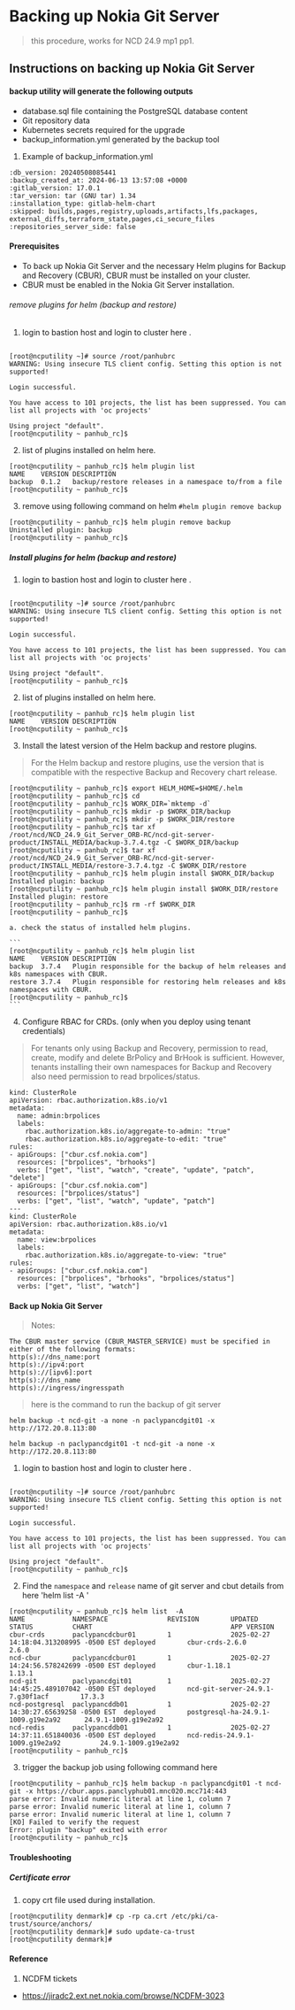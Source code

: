 # Backing up Nokia Git Server
> this procedure, works for NCD 24.9 mp1 pp1. 


## Instructions on backing up Nokia Git Server


#### backup utility will generate the following outputs

* database.sql file containing the PostgreSQL database content
* Git repository data
* Kubernetes secrets required for the upgrade
* backup_information.yml generated by the backup tool

1. Example of backup_information.yml

```
:db_version: 20240508085441
:backup_created_at: 2024-06-13 13:57:08 +0000
:gitlab_version: 17.0.1
:tar_version: tar (GNU tar) 1.34
:installation_type: gitlab-helm-chart
:skipped: builds,pages,registry,uploads,artifacts,lfs,packages,
external_diffs,terraform_state,pages,ci_secure_files
:repositories_server_side: false
```



#### Prerequisites

* To back up Nokia Git Server and the necessary Helm plugins for Backup and Recovery (CBUR), CBUR must be installed on your cluster.
* CBUR must be enabled in the Nokia Git Server installation.

###### remove plugins for helm (backup and restore)

1. login to bastion host and login to cluster here .

```

[root@ncputility ~]# source /root/panhubrc
WARNING: Using insecure TLS client config. Setting this option is not supported!

Login successful.

You have access to 101 projects, the list has been suppressed. You can list all projects with 'oc projects'

Using project "default".
[root@ncputility ~ panhub_rc]$
```

2. list of plugins installed on helm here.
```
[root@ncputility ~ panhub_rc]$ helm plugin list
NAME    VERSION DESCRIPTION
backup  0.1.2   backup/restore releases in a namespace to/from a file
[root@ncputility ~ panhub_rc]$

```
3. remove using following command on helm `#helm plugin remove backup`

```
[root@ncputility ~ panhub_rc]$ helm plugin remove backup
Uninstalled plugin: backup
[root@ncputility ~ panhub_rc]$

```


##### Install plugins for helm (backup and restore)

1. login to bastion host and login to cluster here .

```

[root@ncputility ~]# source /root/panhubrc
WARNING: Using insecure TLS client config. Setting this option is not supported!

Login successful.

You have access to 101 projects, the list has been suppressed. You can list all projects with 'oc projects'

Using project "default".
[root@ncputility ~ panhub_rc]$
```

2. list of plugins installed on helm here.
```
[root@ncputility ~ panhub_rc]$ helm plugin list
NAME    VERSION DESCRIPTION
[root@ncputility ~ panhub_rc]$

```
3. Install the latest version of the Helm backup and restore plugins.

> For the Helm backup and restore plugins, use the version that is compatible with the respective Backup and Recovery chart release.

```
[root@ncputility ~ panhub_rc]$ export HELM_HOME=$HOME/.helm
[root@ncputility ~ panhub_rc]$ cd
[root@ncputility ~ panhub_rc]$ WORK_DIR=`mktemp -d`
[root@ncputility ~ panhub_rc]$ mkdir -p $WORK_DIR/backup
[root@ncputility ~ panhub_rc]$ mkdir -p $WORK_DIR/restore
[root@ncputility ~ panhub_rc]$ tar xf /root/ncd/NCD_24.9_Git_Server_ORB-RC/ncd-git-server-product/INSTALL_MEDIA/backup-3.7.4.tgz -C $WORK_DIR/backup
[root@ncputility ~ panhub_rc]$ tar xf /root/ncd/NCD_24.9_Git_Server_ORB-RC/ncd-git-server-product/INSTALL_MEDIA/restore-3.7.4.tgz -C $WORK_DIR/restore
[root@ncputility ~ panhub_rc]$ helm plugin install $WORK_DIR/backup
Installed plugin: backup
[root@ncputility ~ panhub_rc]$ helm plugin install $WORK_DIR/restore
Installed plugin: restore
[root@ncputility ~ panhub_rc]$ rm -rf $WORK_DIR
[root@ncputility ~ panhub_rc]$

```
    a. check the status of installed helm plugins. 

    ```
    [root@ncputility ~ panhub_rc]$ helm plugin list
    NAME    VERSION DESCRIPTION
    backup  3.7.4   Plugin responsible for the backup of helm releases and k8s namespaces with CBUR.
    restore 3.7.4   Plugin responsible for restoring helm releases and k8s namespaces with CBUR.
    [root@ncputility ~ panhub_rc]$ 
    ```



4. Configure RBAC for CRDs. (only when you deploy using tenant credentials)

> For tenants only using Backup and Recovery, permission to read, create, modify and delete BrPolicy and BrHook is sufficient. However, tenants installing their own namespaces for Backup and Recovery also need permission to read brpolices/status.


```
kind: ClusterRole
apiVersion: rbac.authorization.k8s.io/v1
metadata:
  name: admin:brpolices
  labels:
    rbac.authorization.k8s.io/aggregate-to-admin: "true"
    rbac.authorization.k8s.io/aggregate-to-edit: "true"
rules:
- apiGroups: ["cbur.csf.nokia.com"]
  resources: ["brpolices", "brhooks"]
  verbs: ["get", "list", "watch", "create", "update", "patch", "delete"]
- apiGroups: ["cbur.csf.nokia.com"]
  resources: ["brpolices/status"]
  verbs: ["get", "list", "watch", "update", "patch"]
---
kind: ClusterRole
apiVersion: rbac.authorization.k8s.io/v1
metadata:
  name: view:brpolices
  labels:
    rbac.authorization.k8s.io/aggregate-to-view: "true"
rules:
- apiGroups: ["cbur.csf.nokia.com"]
  resources: ["brpolices", "brhooks", "brpolices/status"]
  verbs: ["get", "list", "watch"]
```

#### Back up Nokia Git Server

> Notes:

```
The CBUR master service (CBUR_MASTER_SERVICE) must be specified in either of the following formats:
http(s)://dns_name:port
http(s)://ipv4:port
http(s)://[ipv6]:port
http(s)://dns_name
http(s)://ingress/ingresspath
```

> here is the command to run the backup of git server 

```
helm backup -t ncd-git -a none -n paclypancdgit01 -x http://172.20.8.113:80

helm backup -n paclypancdgit01 -t ncd-git -a none -x http://172.20.8.113:80
```

1. login to bastion host and login to cluster here .

```

[root@ncputility ~]# source /root/panhubrc
WARNING: Using insecure TLS client config. Setting this option is not supported!

Login successful.

You have access to 101 projects, the list has been suppressed. You can list all projects with 'oc projects'

Using project "default".
[root@ncputility ~ panhub_rc]$
```
2. Find the `namespace` and `release` name of git server and cbut details from here 'helm list -A '
```
[root@ncputility ~ panhub_rc]$ helm list  -A
NAME            NAMESPACE               REVISION        UPDATED                                 STATUS          CHART                                   APP VERSION
cbur-crds       paclypancdcbur01        1               2025-02-27 14:18:04.313208995 -0500 EST deployed        cbur-crds-2.6.0                         2.6.0
ncd-cbur        paclypancdcbur01        1               2025-02-27 14:24:56.578242699 -0500 EST deployed        cbur-1.18.1                             1.13.1
ncd-git         paclypancdgit01         1               2025-02-27 14:45:25.489107042 -0500 EST deployed        ncd-git-server-24.9.1-7.g30f1acf        17.3.3
ncd-postgresql  paclypancddb01          1               2025-02-27 14:30:27.65639258 -0500 EST  deployed        postgresql-ha-24.9.1-1009.g19e2a92      24.9.1-1009.g19e2a92
ncd-redis       paclypancddb01          1               2025-02-27 14:37:11.651840036 -0500 EST deployed        ncd-redis-24.9.1-1009.g19e2a92          24.9.1-1009.g19e2a92
[root@ncputility ~ panhub_rc]$

```

3. trigger the backup job using following command here 


```
[root@ncputility ~ panhub_rc]$ helm backup -n paclypancdgit01 -t ncd-git -x https://cbur.apps.panclyphub01.mnc020.mcc714:443
parse error: Invalid numeric literal at line 1, column 7
parse error: Invalid numeric literal at line 1, column 7
parse error: Invalid numeric literal at line 1, column 7
[KO] Failed to verify the request
Error: plugin "backup" exited with error
[root@ncputility ~ panhub_rc]$

```



#### Troubleshooting

##### Certificate error 

1. copy crt file used during installation.

```
[root@ncputility denmark]# cp -rp ca.crt /etc/pki/ca-trust/source/anchors/
[root@ncputility denmark]# sudo update-ca-trust
[root@ncputility denmark]#
```


#### Reference 

1.  NCDFM tickets
* https://jiradc2.ext.net.nokia.com/browse/NCDFM-3023
